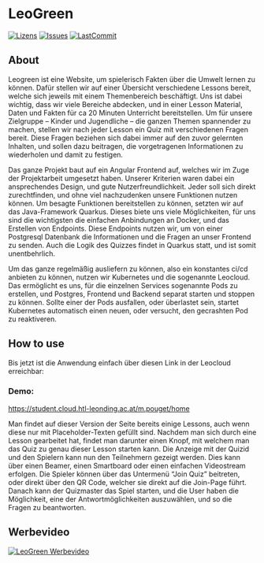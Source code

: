 # LeoGreen

[![Lizens](https://img.shields.io/github/license/Zwerg93/LeoGreen)](https://github.com/Zwerg93/LeoGreen/blob/main/LICENSE)
[![Issues](https://img.shields.io/github/issues/Zwerg93/LeoGreen)](https://github.com/users/Zwerg93/projects/1)
[![LastCommit](https://img.shields.io/github/last-commit/Zwerg93/LeoGreen)](https://github.com/Zwerg93/LeoGreen/graphs/commit-activity)

## About

Leogreen ist eine Website, um spielerisch Fakten über die Umwelt lernen zu können. Dafür stellen wir auf einer Übersicht verschiedene Lessons bereit, welche sich jeweils mit einem Themenbereich beschäftigt. Uns ist dabei wichtig, dass wir viele Bereiche abdecken, und in einer Lesson Material, Daten und Fakten für ca 20 Minuten Unterricht bereitstellen. Um für unsere Zielgruppe – Kinder und Jugendliche – die ganzen Themen spannender zu machen, stellen wir nach jeder Lesson ein Quiz mit verschiedenen Fragen bereit. Diese Fragen beziehen sich dabei immer auf den zuvor gelernten Inhalten, und sollen dazu beitragen, die vorgetragenen Informationen zu wiederholen und damit zu festigen. 

Das ganze Projekt baut auf ein Angular Frontend auf, welches wir im Zuge der Projektarbeit umgesetzt haben. Unserer Kriterien waren dabei ein ansprechendes Design, und gute Nutzerfreundlichkeit. Jeder soll sich direkt zurechtfinden, und ohne viel nachzudenken unsere Funktionen nutzen können. Um besagte Funktionen bereitstellen zu können, setzten wir auf das Java-Framework Quarkus. Dieses biete uns viele Möglichkeiten, für uns sind die wichtigsten die einfachen Anbindungen an Docker, und das Erstellen von Endpoints. Diese Endpoints nutzen wir, um von einer Postgresql Datenbank die Informationen und die Fragen an unser Frontend zu senden. Auch die Logik des Quizzes findet in Quarkus statt, und ist somit unentbehrlich.  

Um das ganze regelmäßig ausliefern zu können, also ein konstantes ci/cd anbieten zu können, nutzen wir Kubernetes und die sogenannte Leocloud. Das ermöglicht es uns, für die einzelnen Services sogenannte Pods zu erstellen, und Postgres, Frontend und Backend separat starten und stoppen zu können. Sollte einer der Pods ausfallen, oder überlastet sein, startet Kubernetes automatisch einen neuen, oder versucht, den gecrashten Pod zu reaktiveren. 


## How to use

 

Bis jetzt ist die Anwendung einfach über diesen Link in der Leocloud erreichbar:  


### Demo: 
https://student.cloud.htl-leonding.ac.at/m.pouget/home 

Man findet auf dieser Version der Seite bereits einige Lessons, auch wenn diese nur mit Placeholder-Texten gefüllt sind. Nachdem man sich durch eine Lesson gearbeitet hat, findet man darunter einen Knopf, mit welchem man das Quiz zu genau dieser Lesson starten kann. Die Anzeige mit der Quizid und den Spielern kann nun den Teilnehmern gezeigt werden. Dies kann über einen Beamer, einen Smartboard oder einen einfachen Videostream erfolgen. Die Spieler können über das Untermenü “Join Quiz” beitreten, oder direkt über den QR Code, welcher sie direkt auf die Join-Page führt. Danach kann der Quizmaster das Spiel starten, und die User haben die Möglichkeit, eine der Antwortmöglichkeiten auszuwählen, und so die Fragen zu beantworten. 


## Werbevideo
[![LeoGreen Werbevideo](https://i3.ytimg.com/vi/zc5xqdta6o4/maxresdefault.jpg)](https://youtu.be/zc5xqdta6o4)

